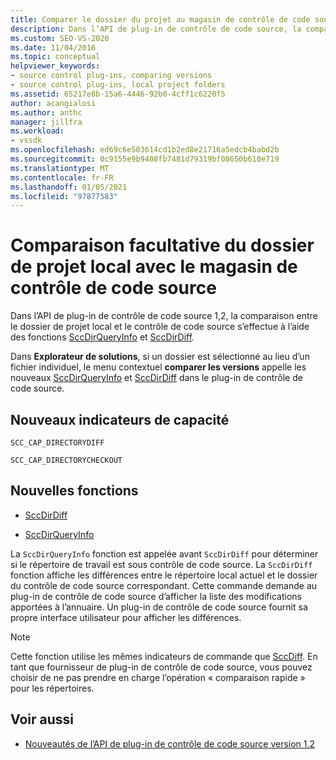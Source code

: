 ```yaml
---
title: Comparer le dossier du projet au magasin de contrôle de code source | Microsoft Docs
description: Dans l’API de plug-in de contrôle de code source, la comparaison entre le dossier de projet local et le contrôle de code source s’effectue à l’aide de SccDirQueryInfo et SccDirDiff.
ms.custom: SEO-VS-2020
ms.date: 11/04/2016
ms.topic: conceptual
helpviewer_keywords:
- source control plug-ins, comparing versions
- source control plug-ins, local project folders
ms.assetid: 65217e8b-15a6-4446-92b0-4cff1c6220f5
author: acangialosi
ms.author: anthc
manager: jillfra
ms.workload:
- vssdk
ms.openlocfilehash: ed69c6e503614cd1b2ed8e21716a5edcb4babd2b
ms.sourcegitcommit: 0c9155e9b9408fb7481d79319bf08650b610e719
ms.translationtype: MT
ms.contentlocale: fr-FR
ms.lasthandoff: 01/05/2021
ms.locfileid: "97877583"
---
```

# <a name="optional-comparison-of-local-project-folder-to-source-control-store"></a>Comparaison facultative du dossier de projet local avec le magasin de contrôle de code source
Dans l’API de plug-in de contrôle de code source 1,2, la comparaison entre le dossier de projet local et le contrôle de code source s’effectue à l’aide des fonctions [SccDirQueryInfo](../../extensibility/sccdirqueryinfo-function.md) et [SccDirDiff](../../extensibility/sccdirdiff-function.md).

 Dans **Explorateur de solutions**, si un dossier est sélectionné au lieu d’un fichier individuel, le menu contextuel **comparer les versions** appelle les nouveaux [SccDirQueryInfo](../../extensibility/sccdirqueryinfo-function.md) et [SccDirDiff](../../extensibility/sccdirdiff-function.md) dans le plug-in de contrôle de code source.

## <a name="new-capability-flags"></a>Nouveaux indicateurs de capacité
 `SCC_CAP_DIRECTORYDIFF`

 `SCC_CAP_DIRECTORYCHECKOUT`

## <a name="new-functions"></a>Nouvelles fonctions
- [SccDirDiff](../../extensibility/sccdirdiff-function.md)

- [SccDirQueryInfo](../../extensibility/sccdirqueryinfo-function.md)

 La `SccDirQueryInfo` fonction est appelée avant `SccDirDiff` pour déterminer si le répertoire de travail est sous contrôle de code source. La `SccDirDiff` fonction affiche les différences entre le répertoire local actuel et le dossier du contrôle de code source correspondant. Cette commande demande au plug-in de contrôle de code source d’afficher la liste des modifications apportées à l’annuaire. Un plug-in de contrôle de code source fournit sa propre interface utilisateur pour afficher les différences.

> [!NOTE]
> Cette fonction utilise les mêmes indicateurs de commande que [SccDiff](../../extensibility/sccdiff-function.md). En tant que fournisseur de plug-in de contrôle de code source, vous pouvez choisir de ne pas prendre en charge l’opération « comparaison rapide » pour les répertoires.

## <a name="see-also"></a>Voir aussi
- [Nouveautés de l’API de plug-in de contrôle de code source version 1.2](../../extensibility/internals/what-s-new-in-the-source-control-plug-in-api-version-1-2.md)
